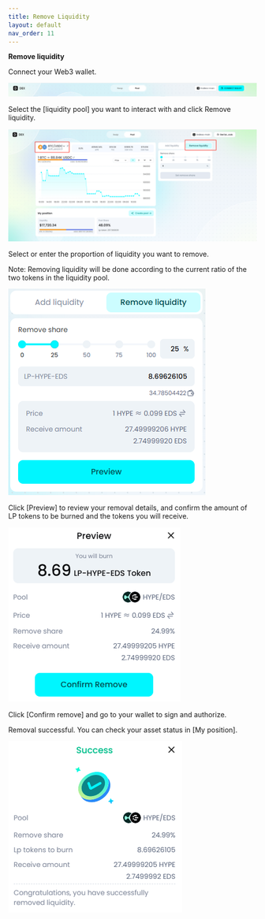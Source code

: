 ```yaml
---
title: Remove Liquidity
layout: default
nav_order: 11
---
```


**Remove liquidity**

Connect your Web3 wallet.

![](images/Remove_liquidity/media/image1.png)

Select the \[liquidity pool\] you want to interact with and click Remove liquidity.

![](images/Remove_liquidity/media/image2.png)

Select or enter the proportion of liquidity you want to remove.

Note: Removing liquidity will be done according to the current ratio of the two tokens in the liquidity pool.

![](images/Remove_liquidity/media/image3.png)

Click \[Preview\] to review your removal details, and confirm the amount of LP tokens to be burned and the tokens you will receive.

![](images/Remove_liquidity/media/image4.png)

Click \[Confirm remove\] and go to your wallet to sign and authorize.

Removal successful. You can check your asset status in \[My position\].

![](images/Remove_liquidity/media/image5.png)
